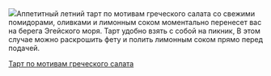 <!--2025-08-15 18:53:44-->
<div class="yb">
  <div class="rss povarenok"><a href="https://www.povarenok.ru/recipes/show/182994/"><img src="https://www.povarenok.ru/data/cache/2025aug/15/58/3187084_94451-640x480.jpg"></a>Аппетитный летний тарт по мотивам греческого салата со свежими помидорами, оливками и лимонным соком моментально перенесет вас на берега Эгейского моря. Тарт удобно взять с собой на пикник, В этом случае можно раскрошить фету и полить лимонным соком прямо перед подачей. <p class="titl"><a href="https://www.povarenok.ru/recipes/show/182994/">Тарт по мотивам греческого салата</a></p></div>
</div>
